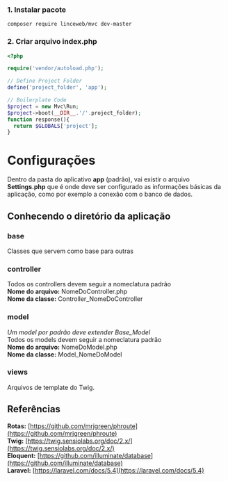 ### 1. Instalar pacote
```
composer require linceweb/mvc dev-master
```

### 2. Criar arquivo index.php
```php
<?php

require('vendor/autoload.php');

// Define Project Folder
define('project_folder', 'app');

// Boilerplate Code
$project = new Mvc\Run;
$project->boot(__DIR__.'/'.project_folder);
function response(){
  return $GLOBALS['project'];
}
```

# Configurações
Dentro da pasta do aplicativo **app** (padrão), vai existir o arquivo **Settings.php** que é onde deve ser configurado as informações básicas da aplicação, como por exemplo a conexão com o banco de dados.


## Conhecendo o diretório da aplicação

### base
Classes que servem como base para outras </br>

### controller
Todos os controllers devem seguir a nomeclatura padrão </br>
**Nome do arquivo:** NomeDoController.php </br>
**Nome da classe:** Controller_NomeDoController </br>

### model
*Um model por padrão deve extender Base_Model* </br>
Todos os models devem seguir a nomeclatura padrão </br>
**Nome do arquivo:** NomeDoModel.php </br>
**Nome da classe:** Model_NomeDoModel </br>

### views
Arquivos de template do Twig. </br>

## Referências
**Rotas:** [https://github.com/mrjgreen/phroute](https://github.com/mrjgreen/phroute) </br>
**Twig:** [https://twig.sensiolabs.org/doc/2.x/](https://twig.sensiolabs.org/doc/2.x/) </br>
**Eloquent:** [https://github.com/illuminate/database](https://github.com/illuminate/database) </br>
**Laravel:** [https://laravel.com/docs/5.4](https://laravel.com/docs/5.4) 

